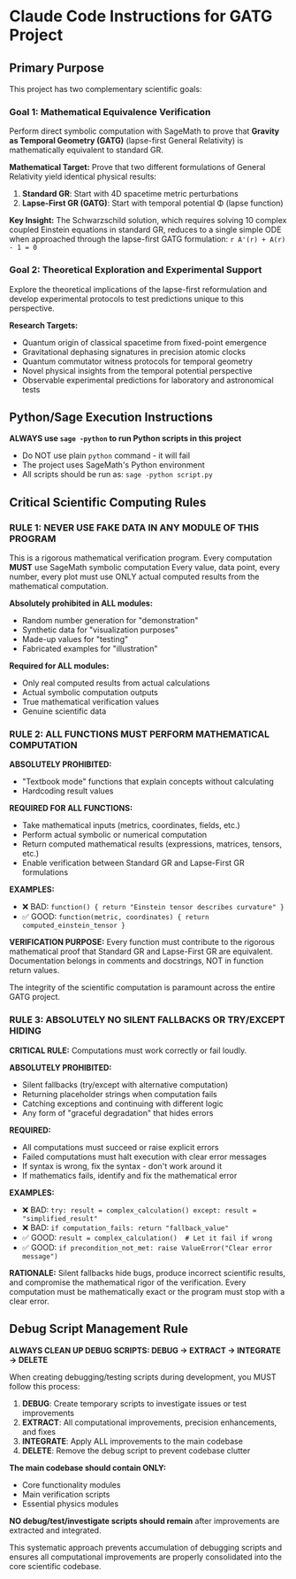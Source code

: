 # Claude Code Instructions for GATG Project

## Primary Purpose

This project has two complementary scientific goals:

### Goal 1: Mathematical Equivalence Verification
Perform direct symbolic computation with SageMath to prove that
**Gravity as Temporal Geometry (GATG)** (lapse-first General Relativity)
is mathematically equivalent to standard GR.

**Mathematical Target:** Prove that two different formulations of General Relativity
yield identical physical results:

1. **Standard GR**: Start with 4D spacetime metric perturbations
2. **Lapse-First GR (GATG)**: Start with temporal potential Φ (lapse function)

**Key Insight:** The Schwarzschild solution, which requires solving 10 complex
coupled Einstein equations in standard GR, reduces to a single simple ODE
when approached through the lapse-first GATG formulation: `r A'(r) + A(r) - 1 = 0`

### Goal 2: Theoretical Exploration and Experimental Support
Explore the theoretical implications of the lapse-first reformulation and
develop experimental protocols to test predictions unique to this perspective.

**Research Targets:**
- Quantum origin of classical spacetime from fixed-point emergence
- Gravitational dephasing signatures in precision atomic clocks
- Quantum commutator witness protocols for temporal geometry
- Novel physical insights from the temporal potential perspective
- Observable experimental predictions for laboratory and astronomical tests

## Python/Sage Execution Instructions

**ALWAYS use `sage -python` to run Python scripts in this project**

- Do NOT use plain `python` command - it will fail
- The project uses SageMath's Python environment
- All scripts should be run as: `sage -python script.py`

## Critical Scientific Computing Rules

### **RULE 1: NEVER USE FAKE DATA IN ANY MODULE OF THIS PROGRAM**

This is a rigorous mathematical verification program.
Every computation **MUST** use SageMath symbolic computation
Every value, data point, every number, every plot must use ONLY
actual computed results from the mathematical computation.

**Absolutely prohibited in ALL modules:**

- Random number generation for "demonstration"
- Synthetic data for "visualization purposes"
- Made-up values for "testing"
- Fabricated examples for "illustration"

**Required for ALL modules:**

- Only real computed results from actual calculations
- Actual symbolic computation outputs
- True mathematical verification values
- Genuine scientific data

### **RULE 2: ALL FUNCTIONS MUST PERFORM MATHEMATICAL COMPUTATION**

**ABSOLUTELY PROHIBITED:**

- "Textbook mode" functions that explain concepts without calculating
- Hardcoding result values

**REQUIRED FOR ALL FUNCTIONS:**

- Take mathematical inputs (metrics, coordinates, fields, etc.)
- Perform actual symbolic or numerical computation
- Return computed mathematical results (expressions, matrices, tensors, etc.)
- Enable verification between Standard GR and Lapse-First GR formulations

**EXAMPLES:**

- ❌ BAD: `function() { return "Einstein tensor describes curvature" }`
- ✅ GOOD: `function(metric, coordinates) { return computed_einstein_tensor }`

**VERIFICATION PURPOSE:** Every function must contribute to the rigorous mathematical proof
that Standard GR and Lapse-First GR are equivalent.
Documentation belongs in comments and docstrings, NOT in function return values.

The integrity of the scientific computation is paramount across the entire GATG project.

### **RULE 3: ABSOLUTELY NO SILENT FALLBACKS OR TRY/EXCEPT HIDING**

**CRITICAL RULE:** Computations must work correctly or fail loudly.

**ABSOLUTELY PROHIBITED:**

- Silent fallbacks (try/except with alternative computation)
- Returning placeholder strings when computation fails
- Catching exceptions and continuing with different logic
- Any form of "graceful degradation" that hides errors

**REQUIRED:**

- All computations must succeed or raise explicit errors
- Failed computations must halt execution with clear error messages
- If syntax is wrong, fix the syntax - don't work around it
- If mathematics fails, identify and fix the mathematical error

**EXAMPLES:**

- ❌ BAD: `try: result = complex_calculation() except: result = "simplified_result"`
- ❌ BAD: `if computation_fails: return "fallback_value"`
- ✅ GOOD: `result = complex_calculation()  # Let it fail if wrong`
- ✅ GOOD: `if precondition_not_met: raise ValueError("Clear error message")`

**RATIONALE:** Silent fallbacks hide bugs, produce incorrect scientific results,
and compromise the mathematical rigor of the verification. Every computation
must be mathematically exact or the program must stop with a clear error.

## Debug Script Management Rule

**ALWAYS CLEAN UP DEBUG SCRIPTS: DEBUG → EXTRACT → INTEGRATE → DELETE**

When creating debugging/testing scripts during development,
you MUST follow this process:

1. **DEBUG**: Create temporary scripts to investigate issues or test improvements
2. **EXTRACT**: All computational improvements, precision enhancements, and fixes
3. **INTEGRATE**: Apply ALL improvements to the main codebase
4. **DELETE**: Remove the debug script to prevent codebase clutter

**The main codebase should contain ONLY:**

- Core functionality modules
- Main verification scripts
- Essential physics modules

**NO debug/test/investigate scripts should remain**
after improvements are extracted and integrated.

This systematic approach prevents accumulation of
debugging scripts and ensures all computational improvements
are properly consolidated into the core scientific codebase.
